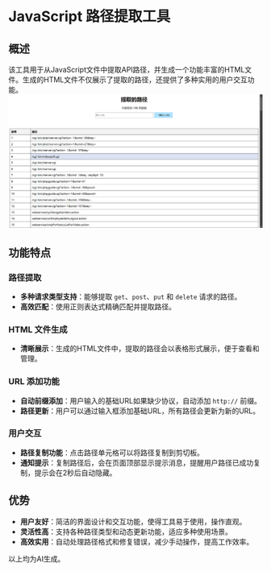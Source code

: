 # JavaScript 路径提取工具

## 概述

该工具用于从JavaScript文件中提取API路径，并生成一个功能丰富的HTML文件。生成的HTML文件不仅展示了提取的路径，还提供了多种实用的用户交互功能。
![效果图](https://github.com/WAQ1350/jsdir/blob/main/img/Snipaste_2024-09-09_20-56-07.png)

## 功能特点

### 路径提取

- **多种请求类型支持**：能够提取 `get`、`post`、`put` 和 `delete` 请求的路径。
- **高效匹配**：使用正则表达式精确匹配并提取路径。

### HTML 文件生成

- **清晰展示**：生成的HTML文件中，提取的路径会以表格形式展示，便于查看和管理。

### URL 添加功能

- **自动前缀添加**：用户输入的基础URL如果缺少协议，自动添加 `http://` 前缀。
- **路径更新**：用户可以通过输入框添加基础URL，所有路径会更新为新的URL。

### 用户交互

- **路径复制功能**：点击路径单元格可以将路径复制到剪切板。
- **通知提示**：复制路径后，会在页面顶部显示提示消息，提醒用户路径已成功复制，提示会在2秒后自动隐藏。



## 优势

- **用户友好**：简洁的界面设计和交互功能，使得工具易于使用，操作直观。
- **灵活性高**：支持各种路径类型和动态更新功能，适应多种使用场景。
- **高效实用**：自动处理路径格式和修复错误，减少手动操作，提高工作效率。

以上均为AI生成。
